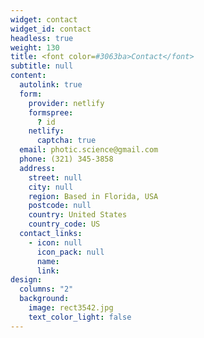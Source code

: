 ```yaml
---
widget: contact
widget_id: contact
headless: true
weight: 130
title: <font color=#3063ba>Contact</font>
subtitle: null
content:
  autolink: true
  form:
    provider: netlify
    formspree:
      ? id
    netlify:
      captcha: true
  email: photic.science@gmail.com
  phone: (321) 345-3858
  address:
    street: null
    city: null
    region: Based in Florida, USA
    postcode: null
    country: United States
    country_code: US
  contact_links:
    - icon: null
      icon_pack: null
      name: 
      link: 
design:
  columns: "2"
  background:
    image: rect3542.jpg
    text_color_light: false
---
```

